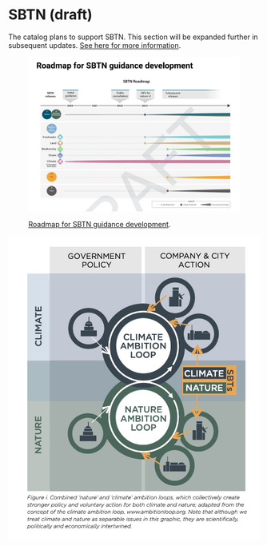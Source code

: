 # SBTN (draft)

The catalog plans to support SBTN. This section will be expanded further in subsequent updates. [See here for more information](https://sciencebasedtargetsnetwork.org/).



<figure><img src="../../.gitbook/assets/image (6).png" alt=""><figcaption><p><a href="https://sciencebasedtargetsnetwork.org/wp-content/uploads/2022/09/Technical-Guidance-for-Step-3-Measure-Set-Disclose-for-Freshwater.pdf">Roadmap for SBTN guidance development</a>.</p></figcaption></figure>



![](<../../.gitbook/assets/image (5).png>)

